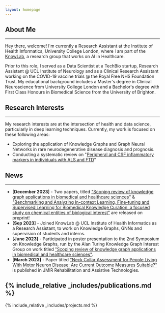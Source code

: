 ```yaml
---
layout: homepage
---
```


## About Me
---
Hey there, welcome! I'm currently a Research Assistant at the Institute of Health Informatics, University College London, where I am part of the [KnowLab](https://knowlab.github.io/), a research group that works on AI in Healthcare.

Prior to this role, I served as a Data Scientist at a TechBio startup, Research Assistant @ UCL Institute of Neurology and as a Clinical Research Assistant working on the COVID-19 vaccine trials @ the Royal Free NHS Foundation Trust. My educational background includes a Master's degree in Clinical Neuroscience from University College London and a Bachelor's degree with First Class Honours in Biomedical Science from the University of Brighton.

## Research Interests
---
My research interests are at the intersection of health and data science, particularly in deep learning techniques. Currently, my work is focused on these following areas:

* Exploring the application of Knowledge Graphs and Graph Neural Networks in rare neurodegenerative disease diagnosis and prognosis.
* Conducting a systematic review on "[Peripheral and CSF inflammatory markers in individuals with ALS and FTD](https://www.crd.york.ac.uk/prospero/display_record.php?RecordID=212528)"

## News
---
- **[December 2023]** - Two papers, titled ["Scoping review of knowledge graph applications in biomedical and healthcare sciences"](https://www.medrxiv.org/content/10.1101/2023.12.13.23299844v1) & ["Benchmarking and Analyzing In-context Learning, Fine-tuning and Supervised Learning for Biomedical Knowledge Curation: a focused study on chemical entities of biological interest"](https://arxiv.org/abs/2312.12989) are released on preprint!
- **[Sep 2023]** - Joined KnowLab @ UCL Institute of Health Informatics as a Research Assistant, to work on Knowledge Graphs, GNNs and supervision of students and interns.
- **[June 2023]** - Participated in poster presentation to the 2nd Symposium on Knowledge Graphs, run by the Alan Turing Knowledge Graph Interest Group on work titled  ["Scoping review of knowledge graph applications in biomedical and healthcare sciences"](https://drive.google.com/file/d/1I1SHUo0CWeGzK3u9HmMitQOEsaD3ngX8/view). 
- **[March 2023]** - Paper titled ["Neck Collar Assessment for People Living With Motor Neuron Disease: Are Current Outcome Measures Suitable?"](https://pubmed.ncbi.nlm.nih.gov/36917160/) is published in JMIR Rehabilitation and Assistive Technologies.

{% include_relative _includes/publications.md %}
---

{% include_relative _includes/projects.md %}
